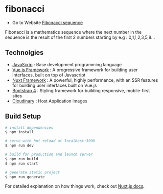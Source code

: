 # fibonacci

* Go to Website [Fibonacci sequence](https://fibonaci-sequence.netlify.app/)

Fibonacci is a mathematics sequence where the next number in the
sequence is the result of the first 2 numbers starting by e.g : 0,1,1,2,3,5,8...

## Technolgies

* [JavaScrip](https://developer.mozilla.org/en-US/docs/Web/JavaScript) : Base development programming language
* [Vue.js Framework](https://vuejs.org/v2/guide/) : A progressive framework for building user interfaces, built on top of Javascript
* [Nuxt Framework](https://nuxtjs.org/) : A powerful, highly performance, with an SSR features for building user interfaces built on Vue.js
* [Bootstrap 4](https://getbootstrap.com/docs/4.0/getting-started/introduction/) : Styling framework for building responsive, mobile-first sites
* [Cloudinary](https://cloudinary.com/) : Host Application Images

## Build Setup

```bash
# install dependencies
$ npm install

# serve with hot reload at localhost:3000
$ npm run dev

# build for production and launch server
$ npm run build
$ npm run start

# generate static project
$ npm run generate
```

For detailed explanation on how things work, check out [Nuxt.js docs](https://nuxtjs.org).
